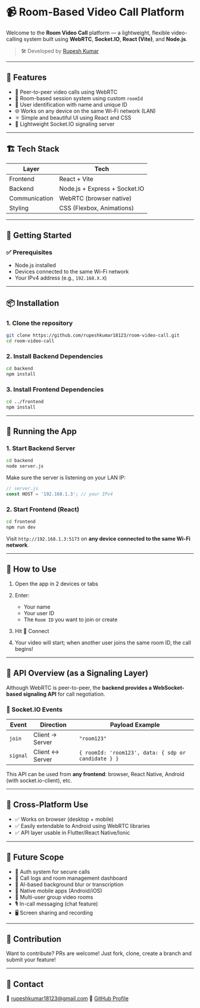 
# 📹 Room-Based Video Call Platform

Welcome to the **Room Video Call** platform — a lightweight, flexible video-calling system built using **WebRTC**, **Socket.IO**, **React (Vite)**, and **Node.js**.

> 🛠️ Developed by [Rupesh Kumar](https://github.com/rupeshkumar18123)

---

## 📌 Features

- 🎥 Peer-to-peer video calls using WebRTC
- 🔐 Room-based session system using custom `roomId`
- 👤 User identification with name and unique ID
- 🌐 Works on any device on the same Wi-Fi network (LAN)
- ⚛️ Simple and beautiful UI using React and CSS
- 🛜 Lightweight Socket.IO signaling server

---

## 🏗️ Tech Stack

| Layer        | Tech                       |
|--------------|----------------------------|
| Frontend     | React + Vite               |
| Backend      | Node.js + Express + Socket.IO |
| Communication| WebRTC (browser native)    |
| Styling      | CSS (Flexbox, Animations)  |

---

## 🚀 Getting Started

### ✅ Prerequisites

- Node.js installed
- Devices connected to the same Wi-Fi network
- Your IPv4 address (e.g., `192.168.X.X`)

---

## 📦 Installation

### 1. Clone the repository

```bash
git clone https://github.com/rupeshkumar18123/room-video-call.git
cd room-video-call
````

### 2. Install Backend Dependencies

```bash
cd backend
npm install
```

### 3. Install Frontend Dependencies

```bash
cd ../frontend
npm install
```

---

## 🔄 Running the App

### 1. Start Backend Server

```bash
cd backend
node server.js
```

Make sure the server is listening on your LAN IP:

```js
// server.js
const HOST = '192.168.1.3'; // your IPv4
```

### 2. Start Frontend (React)

```bash
cd frontend
npm run dev
```

Visit `http://192.168.1.3:5173` on **any device connected to the same Wi-Fi network**.

---

## 🧪 How to Use

1. Open the app in 2 devices or tabs
2. Enter:

   * Your name
   * Your user ID
   * The `Room ID` you want to join or create
3. Hit 🚀 Connect
4. Your video will start; when another user joins the same room ID, the call begins!

---

## 🔗 API Overview (as a Signaling Layer)

Although WebRTC is peer-to-peer, the **backend provides a WebSocket-based signaling API** for call negotiation.

### 📡 Socket.IO Events

| Event    | Direction       | Payload Example                                     |
| -------- | --------------- | --------------------------------------------------- |
| `join`   | Client → Server | `"room123"`                                         |
| `signal` | Client ↔ Server | `{ roomId: 'room123', data: { sdp or candidate } }` |

This API can be used from **any frontend**: browser, React Native, Android (with socket.io-client), etc.

---

## 📱 Cross-Platform Use

* ✅ Works on browser (desktop + mobile)
* ✅ Easily extendable to Android using WebRTC libraries
* ✅ API layer usable in Flutter/React Native/Ionic

---

## 🌱 Future Scope

* 🔐 Auth system for secure calls
* 📜 Call logs and room management dashboard
* 🧠 AI-based background blur or transcription
* 📲 Native mobile apps (Android/iOS)
* 🎥 Multi-user group video rooms
* 🎙️ In-call messaging (chat feature)
* 🖥️ Screen sharing and recording

---

## 🤝 Contribution

Want to contribute? PRs are welcome!
Just fork, clone, create a branch and submit your feature!

---



## 💬 Contact

📧 [rupeshkumar18123@gmail.com](mailto:rupeshkumar18123@gmail.com)
🔗 [GitHub Profile](https://github.com/rupeshkumar18123)

```
